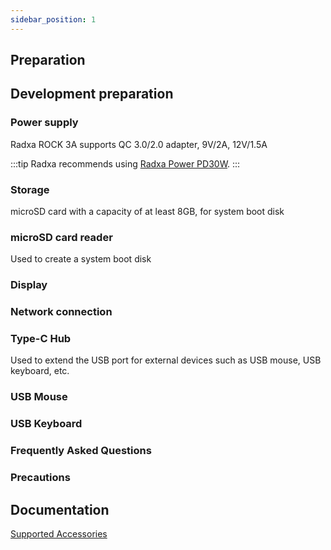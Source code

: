 ```yaml
---
sidebar_position: 1
---
```


## Preparation

## Development preparation

### Power supply

Radxa ROCK 3A supports QC 3.0/2.0 adapter, 9V/2A, 12V/1.5A

:::tip
Radxa recommends using [Radxa Power PD30W](/accessories/pd_30w).
:::

### Storage

microSD card with a capacity of at least 8GB, for system boot disk

### microSD card reader

Used to create a system boot disk

### Display

### Network connection

### Type-C Hub

Used to extend the USB port for external devices such as USB mouse, USB keyboard, etc.

### USB Mouse

### USB Keyboard

### Frequently Asked Questions

### Precautions

## Documentation

[Supported Accessories](../../accessories)
